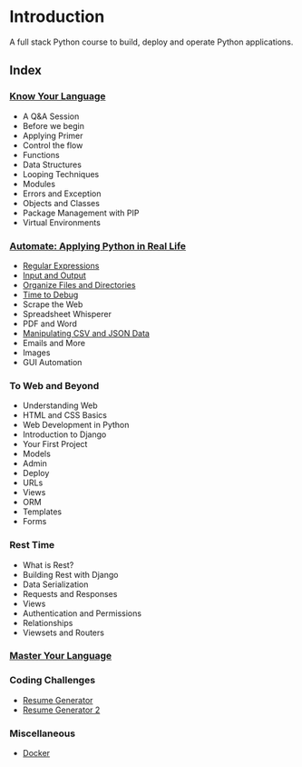 # Introduction

A full stack Python course to build, deploy and operate Python applications.

## Index

### [Know Your Language](./1-know-your-language/README.md)

- A Q&A Session
- Before we begin
- Applying Primer
- Control the flow
- Functions
- Data Structures
- Looping Techniques
- Modules
- Errors and Exception
- Objects and Classes
- Package Management with PIP
- Virtual Environments

### [Automate: Applying Python in Real Life](./2-automate/README.md)

- [Regular Expressions](./2-automate/regular-expressions.md)
- [Input and Output](./2-automate/input-output.md)
- [Organize Files and Directories](./2-automate/organize-files.md)
- [Time to Debug](./2-automate/debugging.md)
- Scrape the Web
- Spreadsheet Whisperer
- PDF and Word
- [Manipulating CSV and JSON Data](./2-automate/csv-json.md)
- Emails and More
- Images
- GUI Automation

### To Web and Beyond

- Understanding Web
- HTML and CSS Basics
- Web Development in Python
- Introduction to Django
- Your First Project
- Models
- Admin
- Deploy
- URLs
- Views
- ORM
- Templates
- Forms

### Rest Time

- What is Rest?
- Building Rest with Django
- Data Serialization
- Requests and Responses
- Views
- Authentication and Permissions
- Relationships
- Viewsets and Routers

### [Master Your Language](./5-master-your-language/README.md)

### Coding Challenges

- [Resume Generator](./2-automate/coding-challenges/resume-generator.md)
- [Resume Generator 2](./2-automate/coding-challenges/resume-generator-2.md)

### Miscellaneous

- [Docker](./6-Miscellaneous/docker.md)

